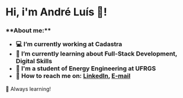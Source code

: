 <h1>
Hi, i'm André Luís 👋! 
</h1>

<h3>
**About me:**

- 💻 I’m currently working at Cadastra
- 📝 I’m currently learning about Full-Stack Development, Digital Skills
- 🚀 I'm a student of Energy Engineering at UFRGS 
- 👯 How to reach me on: [Linkedln](https://www.linkedin.com/in/andre-luis-stamm/), [E-mail](andrestamm_01@outlook.com)
  
 </h3>





🚀 Always learning!
